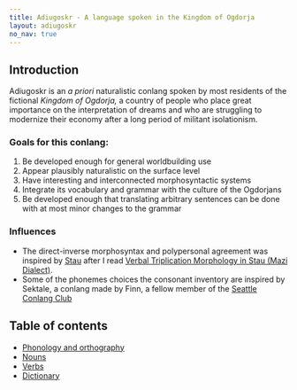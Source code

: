```yaml
---
title: Adiugoskr - A language spoken in the Kingdom of Ogdorja
layout: adiugoskr
no_nav: true
---
```

## Introduction
Adiugoskr is an *a priori* naturalistic conlang spoken by most residents of the fictional *Kingdom of Ogdorja,* a country of people who place great importance on the interpretation of dreams and who are struggling to modernize their economy after a long period of militant isolationism.

### Goals for this conlang:
1. Be developed enough for general worldbuilding use
2. Appear plausibly naturalistic on the surface level
3. Have interesting and interconnected morphosyntactic systems
4. Integrate its vocabulary and grammar with the culture of the Ogdorjans
5. Be developed enough that translating arbitrary sentences can be done with at most minor changes to the grammar

### Influences
* The direct-inverse morphosyntax and polypersonal agreement was inspired by [Stau](https://en.wikipedia.org/wiki/Horpa_language) after I read [Verbal Triplication Morphology in Stau (Mazi Dialect)](https://onlinelibrary.wiley.com/doi/abs/10.1111/1467-968X.12083).
* Some of the phonemes choices the consonant inventory are inspired by Sektale, a conlang made by Finn, a fellow member of the [Seattle Conlang Club](https://conlang.club)

## Table of contents
* [Phonology and orthography](/adiugoskr/phonology)
* [Nouns](/adiugoskr/nouns)
* [Verbs](/adiugoskr/verbs)
* [Dictionary](/adiugoskr/dictionary)